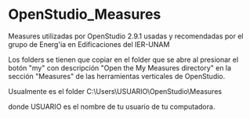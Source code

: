 # OpenStudio_Measures
Measures utilizadas por OpenStudio 2.9.1 usadas y recomendadas por el grupo de Energ'ia en Edificaciones del IER-UNAM


Los folders se tienen que copiar en el folder que se abre al presionar el botón "my" con descripción "Open the My Measures directory" en la sección "Measures" de las herramientas verticales de OpenStudio. 

Usualmente es el folder C:\Users\USUARIO\OpenStudio\Measures

donde USUARIO es el nombre de tu usuario de tu computadora.
